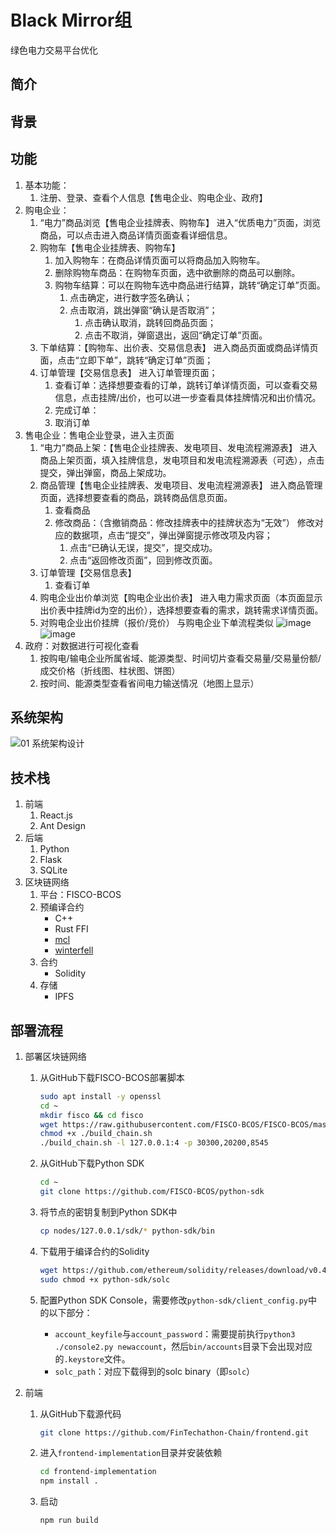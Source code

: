 # Black Mirror组

绿色电力交易平台优化

## 简介

## 背景

## 功能

1. 基本功能：
    1. 注册、登录、查看个人信息【售电企业、购电企业、政府】
2. 购电企业：
    1. “电力”商品浏览【售电企业挂牌表、购物车】
进入“优质电力”页面，浏览商品，可以点击进入商品详情页面查看详细信息。
    2. 购物车【售电企业挂牌表、购物车】
        1. 加入购物车：在商品详情页面可以将商品加入购物车。
        2. 删除购物车商品：在购物车页面，选中欲删除的商品可以删除。
        3. 购物车结算：可以在购物车选中商品进行结算，跳转“确定订单”页面。
            1. 点击确定，进行数字签名确认；
            2. 点击取消，跳出弹窗“确认是否取消”；
                1. 点击确认取消，跳转回商品页面；
                2. 点击不取消，弹窗退出，返回“确定订单”页面。
    3. 下单结算：【购物车、出价表、交易信息表】
进入商品页面或商品详情页面，点击“立即下单”，跳转“确定订单”页面；
    4. 订单管理【交易信息表】
进入订单管理页面；
        1. 查看订单：选择想要查看的订单，跳转订单详情页面，可以查看交易信息，点击挂牌/出价，也可以进一步查看具体挂牌情况和出价情况。
        2. 完成订单：
        3. 取消订单
3. 售电企业：售电企业登录，进入主页面
    1. “电力”商品上架：【售电企业挂牌表、发电项目、发电流程溯源表】
进入商品上架页面，填入挂牌信息，发电项目和发电流程溯源表（可选），点击提交，弹出弹窗，商品上架成功。
    2. 商品管理【售电企业挂牌表、发电项目、发电流程溯源表】
进入商品管理页面，选择想要查看的商品，跳转商品信息页面。
        1. 查看商品
        2. 修改商品：（含撤销商品：修改挂牌表中的挂牌状态为“无效”）
修改对应的数据项，点击“提交”，弹出弹窗提示修改项及内容；
            1. 点击“已确认无误，提交”，提交成功。
            2. 点击“返回修改页面”，回到修改页面。
    3. 订单管理【交易信息表】
        1. 查看订单
    4. 购电企业出价单浏览【购电企业出价表】
进入电力需求页面（本页面显示出价表中挂牌id为空的出价），选择想要查看的需求，跳转需求详情页面。
    5. 对购电企业出价挂牌（报价/竞价）
     与购电企业下单流程类似
     ![image](https://user-images.githubusercontent.com/56627153/197407449-e13d0f63-dcbf-4786-8280-4c6e01398cea.png)
     ![image](https://user-images.githubusercontent.com/56627153/197407461-fa0792f3-2028-4aac-b71b-035944665282.png)
4. 政府：对数据进行可视化查看
    1. 按购电/输电企业所属省域、能源类型、时间切片查看交易量/交易量份额/成交价格（折线图、柱状图、饼图）
    2. 按时间、能源类型查看省间电力输送情况（地图上显示）

## 系统架构

![01 系统架构设计](https://user-images.githubusercontent.com/45125710/201157245-dd0ce04d-64b5-44e9-a395-cb96b3af8ffa.svg)

## 技术栈

1. 前端
   1. React.js
   2. Ant Design
2. 后端
   1. Python
   2. Flask
   3. SQLite
3. 区块链网络
   1. 平台：FISCO-BCOS
   2. 预编译合约
      * C++
      * Rust FFI
      * [mcl](https://github.com/herumi/mcl)
      * [winterfell](https://github.com/novifinancial/winterfell)
   3. 合约
      * Solidity
   4. 存储
      * IPFS

## 部署流程

1. 部署区块链网络
   1. 从GitHub下载FISCO-BCOS部署脚本

       ```bash
       sudo apt install -y openssl
       cd ~
       mkdir fisco && cd fisco
       wget https://raw.githubusercontent.com/FISCO-BCOS/FISCO-BCOS/master-2.0/tools/build_chain.sh
       chmod +x ./build_chain.sh
       ./build_chain.sh -l 127.0.0.1:4 -p 30300,20200,8545
       ```

   2. 从GitHub下载Python SDK

       ```bash
       cd ~
       git clone https://github.com/FISCO-BCOS/python-sdk
       ```

   3. 将节点的密钥复制到Python SDK中

       ```bash
       cp nodes/127.0.0.1/sdk/* python-sdk/bin
       ```

   4. 下载用于编译合约的Solidity

       ```bash
       wget https://github.com/ethereum/solidity/releases/download/v0.4.24/solc-static-linux -O python-sdk/solc
       sudo chmod +x python-sdk/solc
       ```

   5. 配置Python SDK Console，需要修改`python-sdk/client_config.py`中的以下部分：
      * `account_keyfile`与`account_password`：需要提前执行`python3 ./console2.py newaccount`，然后`bin/accounts`目录下会出现对应的`.keystore`文件。
      * `solc_path`：对应下载得到的solc binary（即`solc`）

2. 前端
    1. 从GitHub下载源代码

       ```bash
       git clone https://github.com/FinTechathon-Chain/frontend.git
       ```

    2. 进入`frontend-implementation`目录并安装依赖

       ```bash
       cd frontend-implementation
       npm install .
       ```

    3. 启动

       ```bash
       npm run build
       ```
